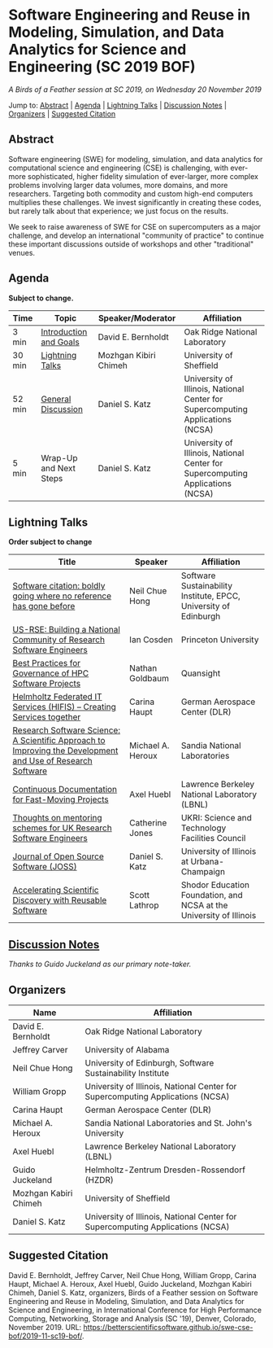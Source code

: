 # Software Engineering and Reuse in Modeling, Simulation, and Data Analytics for Science and Engineering (SC 2019 BOF)

*A Birds of a Feather session at SC 2019, on Wednesday 20 November 2019*

Jump to: [Abstract](#abstract) \| [Agenda](#agenda) \| [Lightning Talks](#lightning-talks) \| [Discussion Notes](#discussion-notes) \| [Organizers](#organizers) \|  [Suggested Citation](#suggested-citation)

## Abstract

Software engineering (SWE) for modeling, simulation, and data
analytics for computational science and engineering (CSE) is
challenging, with ever-more sophisticated, higher fidelity simulation
of ever-larger, more complex problems involving larger data volumes,
more domains, and more researchers. Targeting both commodity and
custom high-end computers multiplies these challenges. We invest
significantly in creating these codes, but rarely talk about that
experience; we just focus on the results.

We seek to raise awareness of SWE for CSE on supercomputers as a major
challenge, and develop an international "community of practice" to
continue these important discussions outside of workshops and other
"traditional" venues.

## Agenda

**Subject to change.**

Time | Topic | Speaker/Moderator | Affiliation
-----|-------|---------|------------
3 min | [Introduction and Goals](00-intro-bernholdt.pdf) | David E. Bernholdt | Oak Ridge National Laboratory
30 min | [Lightning Talks](#lightning-talks) | Mozhgan Kibiri Chimeh | University of Sheffield
52 min | [General Discussion](#discussion-notes) | Daniel S. Katz | University of Illinois, National Center for Supercomputing Applications (NCSA)
5 min | Wrap-Up and Next Steps | Daniel S. Katz | University of Illinois, National Center for Supercomputing Applications (NCSA)

## Lightning Talks

**Order subject to change**

Title | Speaker | Affiliation
------|---------|-------------
[Software citation: boldly going where no reference has gone before](01-chuehong-citation.pdf) | Neil Chue Hong | Software Sustainability Institute, EPCC, University of Edinburgh
[US-RSE: Building a National Community of Research Software Engineers](02-cosden-usrse.pdf) | Ian Cosden | Princeton University
[Best Practices for Governance of HPC Software Projects](03-goldbaum-governance.pdf) | Nathan Goldbaum | Quansight
[Helmholtz Federated IT Services (HIFIS) – Creating Services together](04-haupt-helmholtz.pdf) | Carina Haupt | German Aerospace Center (DLR)
[Research Software Science: A Scientific Approach to Improving the Development and Use of Research Software](05-heroux-research.pdf) | Michael A. Heroux | Sandia National Laboratories
[Continuous Documentation for Fast-Moving Projects](06-huebl-documentation.pdf) | Axel Huebl | Lawrence Berkeley National Laboratory (LBNL)
[Thoughts on mentoring schemes for UK Research Software Engineers](07-jones-mentoring.pdf) | Catherine Jones | UKRI: Science and Technology Facilities Council
[Journal of Open Source Software (JOSS)](08-katz-joss.pdf) | Daniel S. Katz | University of Illinois at Urbana-Champaign
[Accelerating Scientific Discovery with Reusable Software](09-lathrop-reusable.pdf) | Scott Lathrop | Shodor Education Foundation, and NCSA at the University of Illinois

## [Discussion Notes](bof-notes.md)
*Thanks to Guido Juckeland as our primary note-taker.*

## Organizers

Name | Affiliation
-----|------------
David E. Bernholdt | Oak Ridge National Laboratory
Jeffrey Carver | University of Alabama
Neil Chue Hong | University of Edinburgh, Software Sustainability Institute
William Gropp | University of Illinois, National Center for Supercomputing Applications (NCSA)
Carina Haupt | German Aerospace Center (DLR)
Michael A. Heroux | Sandia National Laboratories and St. John's University
Axel Huebl | Lawrence Berkeley National Laboratory (LBNL)
Guido Juckeland | Helmholtz-Zentrum Dresden-Rossendorf (HZDR)
Mozhgan Kabiri Chimeh | University of Sheffield
Daniel S. Katz | University of Illinois, National Center for Supercomputing Applications (NCSA)

## Suggested Citation

David E. Bernholdt, Jeffrey Carver, Neil Chue Hong, William Gropp,
Carina Haupt, Michael A. Heroux, Axel Huebl, Guido Juckeland, Mozhgan
Kabiri Chimeh, Daniel S. Katz, organizers, Birds of a Feather session on
Software Engineering and Reuse in Modeling, Simulation, and Data
Analytics for Science and Engineering, in International Conference for
High Performance Computing, Networking, Storage and Analysis (SC '19),
Denver, Colorado, November 2019. URL:
<https://betterscientificsoftware.github.io/swe-cse-bof/2019-11-sc19-bof/>.
